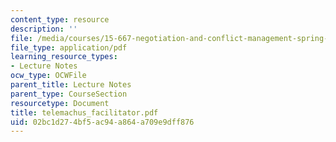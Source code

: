 ```yaml
---
content_type: resource
description: ''
file: /media/courses/15-667-negotiation-and-conflict-management-spring-2001/02bc1d274bf5ac94a864a709e9dff876_telemachus_facilitator.pdf
file_type: application/pdf
learning_resource_types:
- Lecture Notes
ocw_type: OCWFile
parent_title: Lecture Notes
parent_type: CourseSection
resourcetype: Document
title: telemachus_facilitator.pdf
uid: 02bc1d27-4bf5-ac94-a864-a709e9dff876
---
```

